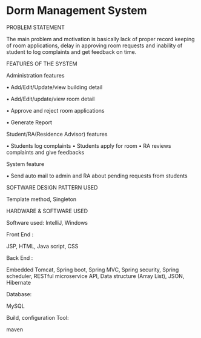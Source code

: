 # Dorm Management System

PROBLEM STATEMENT

The main problem and motivation is basically lack of proper record keeping of room applications, delay in approving room requests and inability of student to log complaints and get feedback on time. 

FEATURES OF THE SYSTEM

Administration features

•	Add/Edit/Update/view building detail

•	Add/Edit/update/view room detail

•	Approve and reject room applications

•	Generate Report

Student/RA(Residence Advisor) features

•	Students log complaints
•	Students apply for room
•	RA reviews complaints and give feedbacks


System feature

•	Send auto mail to admin and RA about pending requests from students

SOFTWARE DESIGN PATTERN USED

Template method, Singleton

HARDWARE & SOFTWARE USED

Software used: IntelliJ, Windows 

Front End :

JSP, HTML, Java script, CSS

Back End :

Embedded Tomcat, Spring boot, Spring MVC, Spring security, Spring scheduler, 
RESTful microservice API, Data structure (Array List), JSON, Hibernate

Database:

MySQL

Build, configuration Tool:

maven

